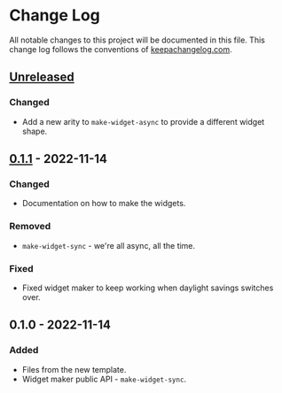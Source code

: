 # Change Log
All notable changes to this project will be documented in this file. This change log follows the conventions of [keepachangelog.com](http://keepachangelog.com/).

## [Unreleased]
### Changed
- Add a new arity to `make-widget-async` to provide a different widget shape.

## [0.1.1] - 2022-11-14
### Changed
- Documentation on how to make the widgets.

### Removed
- `make-widget-sync` - we're all async, all the time.

### Fixed
- Fixed widget maker to keep working when daylight savings switches over.

## 0.1.0 - 2022-11-14
### Added
- Files from the new template.
- Widget maker public API - `make-widget-sync`.

[Unreleased]: https://sourcehost.site/your-name/advent_clojure/compare/0.1.1...HEAD
[0.1.1]: https://sourcehost.site/your-name/advent_clojure/compare/0.1.0...0.1.1

